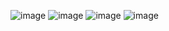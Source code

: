 ![image](https://github.com/user-attachments/assets/3e76950b-4720-4118-95dc-85bc848c8f83)
![image](https://github.com/user-attachments/assets/d0f83516-9049-4e8a-9063-0a41a94df589)
![image](https://github.com/user-attachments/assets/cd796df5-34a3-4aa2-a62d-3032db857d43)
![image](https://github.com/user-attachments/assets/97392f8c-7262-43f1-8ff5-6bba8c62e825)
